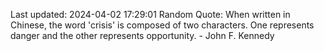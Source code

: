 Last updated: 2024-04-02 17:29:01
Random Quote: When written in Chinese, the word 'crisis' is composed of two characters. One represents danger and the other represents opportunity. - John F. Kennedy